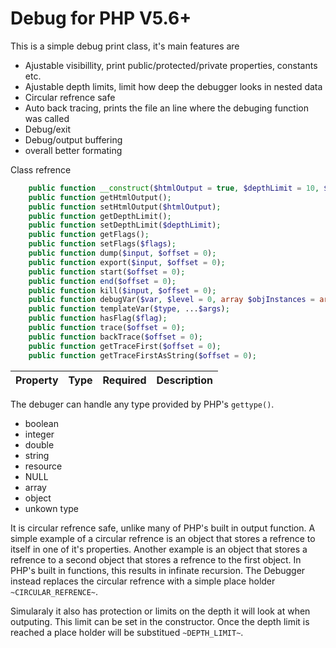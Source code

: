# Debug for PHP V5.6+

This is a simple debug print class, it's main features are  

 - Ajustable visibillity, print public/protected/private properties, constants etc.
 - Ajustable depth limits, limit how deep the debugger looks in nested data
 - Circular refrence safe
 - Auto back tracing, prints the file an line where the debuging function was called
 - Debug/exit
 - Debug/output buffering
 - overall better formating
 
 Class refrence
```php
	public function __construct($htmlOutput = true, $depthLimit = 10, $flags = self::SHOW_ALL);
	public function getHtmlOutput();
	public function setHtmlOutput($htmlOutput);
	public function getDepthLimit();
	public function setDepthLimit($depthLimit);
	public function getFlags();
	public function setFlags($flags);
	public function dump($input, $offset = 0);
	public function export($input, $offset = 0);
	public function start($offset = 0);
	public function end($offset = 0);
	public function kill($input, $offset = 0);
	public function debugVar($var, $level = 0, array $objInstances = array());
	public function templateVar($type, ...$args);
	public function hasFlag($flag);
	public function trace($offset = 0);
	public function backTrace($offset = 0);
	public function getTraceFirst($offset = 0);
	public function getTraceFirstAsString($offset = 0);	
```
  Property          |   Type   |   Required  | Description
  ----------------- | -------- | ----------- | ------------------------------------------------------


The debuger can handle any type provided by PHP's `gettype()`.

 - boolean
 - integer
 - double
 - string
 - resource
 - NULL
 - array
 - object
 - unkown type
 
It is circular refrence safe, unlike many of PHP's built in output function.  A simple example of a circular refrence is an object that stores a refrence to itself in one of it's properties.  Another example is an object that stores a refrence to a second object that stores a refrence to the first object.  In PHP's built in functions, this results in infinate recursion.  The Debugger instead replaces the circular refrence with a simple place holder `~CIRCULAR_REFRENCE~`.

Simularaly it also has protection or limits on the depth it will look at when outputing.  This limit can be set in the constructor.  Once the depth limit is reached a place holder will be substitued `~DEPTH_LIMIT~`.
 

